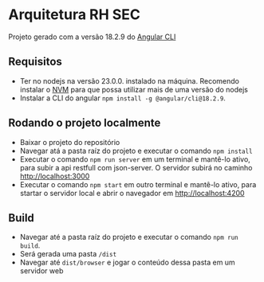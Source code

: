 # Arquitetura RH SEC

Projeto gerado com a versão 18.2.9 do [Angular CLI](https://github.com/angular/angular-cli)

## Requisitos

- Ter no nodejs na versão 23.0.0. instalado na máquina. Recomendo instalar o [NVM](https://github.com/nvm-sh/nvm?tab=readme-ov-file) para que possa utilizar mais de uma versão do nodejs
- Instalar a CLI do angular `npm install -g @angular/cli@18.2.9`.

## Rodando o projeto localmente

- Baixar o projeto do repositório
- Navegar atá a pasta raíz do projeto e executar o comando `npm install`
- Executar o comando `npm run server` em um terminal e mantê-lo ativo, para subir a api restfull com json-server. O servidor subirá no caminho [http://localhost:3000](http://localhost:3000)
- Executar o comando `npm start` em outro terminal e mantê-lo ativo, para startar o servidor local e abrir o navegador em [http://localhost:4200](http://localhost:4200)

## Build

- Navegar até a pasta raíz do projeto e executar o comando `npm run build`.
- Será gerada uma pasta `/dist`
- Navegar até `dist/browser` e jogar o conteúdo dessa pasta em um servidor web
